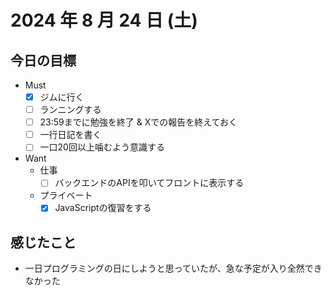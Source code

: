 # 2024 年 8 月 24 日 (土)

## 今日の目標
- Must
  - [x] ジムに行く
  - [ ] ランニングする
  - [ ] 23:59までに勉強を終了 & Xでの報告を終えておく
  - [ ] 一行日記を書く
  - [ ] 一口20回以上噛むよう意識する
- Want
  - 仕事
    - [ ] バックエンドのAPIを叩いてフロントに表示する
  - プライベート
    - [x] JavaScriptの復習をする

## 感じたこと
- 一日プログラミングの日にしようと思っていたが、急な予定が入り全然できなかった